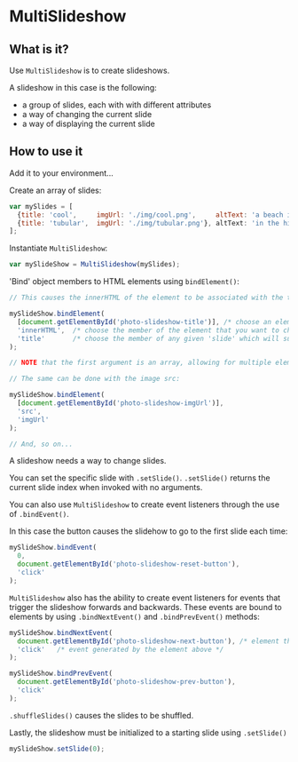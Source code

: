# MultiSlideshow #

## What is it? ##

Use `MultiSlideshow` is to create slideshows.

A slideshow in this case is the following:

- a group of slides, each with with different attributes
- a way of changing the current slide
- a way of displaying the current slide

## How to use it ##

Add it to your environment...

Create an array of slides:

``` JavaScript
var mySlides = [
  {title: 'cool',     imgUrl: './img/cool.png',     altText: 'a beach in Tofino'},
  {title: 'tubular',  imgUrl: './img/tubular.png'}, altText: 'in the hills in Pasadena'},
];
```

Instantiate `MultiSlideshow`:

``` JavaScript
var mySlideShow = MultiSlideshow(mySlides);
```

'Bind' object members to HTML elements using `bindElement()`:

``` JavaScript
// This causes the innerHTML of the element to be associated with the title attribute of mySlides.

mySlideShow.bindElement(
  [document.getElementById('photo-slideshow-title')], /* choose an element */
  'innerHTML',  /* choose the member of the element that you want to change */
  'title'       /* choose the member of any given 'slide' which will supply the value */
);

// NOTE that the first argument is an array, allowing for multiple elements to be associated with a slide attribute

// The same can be done with the image src:

mySlideShow.bindElement(
  [document.getElementById('photo-slideshow-imgUrl')],
  'src',
  'imgUrl'
);

// And, so on...
```

A slideshow needs a way to change slides.

You can set the specific slide with `.setSlide()`.
`.setSlide()` returns the current slide index when invoked with no arguments.

You can also use `MultiSlideshow` to create event listeners through the use of `.bindEvent()`.

In this case the button causes the slidehow to go to the first slide each time:

```JavaScript
mySlideShow.bindEvent(
  0,
  document.getElementById('photo-slideshow-reset-button'),
  'click'
);
```

`MultiSlideshow` also has the ability to create event listeners for events that trigger the slideshow forwards and backwards.
These events are bound to elements by using `.bindNextEvent()` and `.bindPrevEvent()` methods:

``` JavaScript
mySlideShow.bindNextEvent(
  document.getElementById('photo-slideshow-next-button'), /* element that generates an event */
  'click'   /* event generated by the element above */
);

mySlideShow.bindPrevEvent(
  document.getElementById('photo-slideshow-prev-button'),
  'click'
);
```

`.shuffleSlides()` causes the slides to be shuffled.

Lastly, the slideshow must be initialized to a starting slide using `.setSlide()`

``` JavaScript
mySlideShow.setSlide(0);
```
